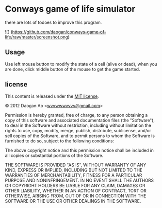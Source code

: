 # Conways game of life simulator
there are lots of todoes to improve this program.

![] (https://github.com/daogan/conways-game-of-life/raw/master/screenshot.png)

## Usage

Use left mouse button to modify the state of a cell (alive or dead),
when you are done, click middle button of the mouse to get the game started.

## license

This content is released under the 
[MIT license](http://www.opensource.org/licenses/mit-license.php).

&copy; 2012 Daogan Ao &lt;wvvwwwvvvv@gmail.com&gt;

Permission is hereby granted, free of charge, to any person obtaining a copy of this software and associated documentation files (the "Software"), to deal in the Software without restriction, including without limitation the rights to use, copy, modify, merge, publish, distribute, sublicense, and/or sell copies of the Software, and to permit persons to whom the Software is furnished to do so, subject to the following conditions:

The above copyright notice and this permission notice shall be included in all copies or substantial portions of the Software.

THE SOFTWARE IS PROVIDED "AS IS", WITHOUT WARRANTY OF ANY KIND, EXPRESS OR IMPLIED, INCLUDING BUT NOT LIMITED TO THE WARRANTIES OF MERCHANTABILITY, FITNESS FOR A PARTICULAR PURPOSE AND NONINFRINGEMENT. IN NO EVENT SHALL THE AUTHORS OR COPYRIGHT HOLDERS BE LIABLE FOR ANY CLAIM, DAMAGES OR OTHER LIABILITY, WHETHER IN AN ACTION OF CONTRACT, TORT OR OTHERWISE, ARISING FROM, OUT OF OR IN CONNECTION WITH THE SOFTWARE OR THE USE OR OTHER DEALINGS IN THE SOFTWARE.
